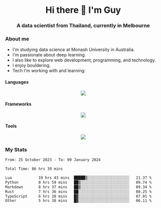 <h1 align="center">Hi there 👋 I'm Guy</h1>
<h3 align="center">A data scientist from Thailand, currently in Melbourne</h3>

### About me

- I'm studying data science at Monash University in Australia.
- I'm passionate about deep learning.
- I also like to explore web development, programming, and technology.
- I enjoy bouldering.
- Tech I'm working with and learning:

#### Languages

<div align="center">
    <img src="https://skillicons.dev/icons?i=py,ts,js,html,css,rust" />
</div>

#### Frameworks

<div align="center">
    <img src="https://skillicons.dev/icons?i=pytorch,tensorflow,fastapi,react" /><br>
</div>

#### Tools

<div align="center">
    <img src="https://skillicons.dev/icons?i=postgres,redis,docker" /><br>
</div>

### My Stats

<!--START_SECTION:waka-->

```txt
From: 25 October 2023 - To: 09 January 2024

Total Time: 86 hrs 39 mins

Lua            19 hrs 43 mins  █████▒░░░░░░░░░░░░░░░░░░░   21.37 %
Python         8 hrs 59 mins   ██▒░░░░░░░░░░░░░░░░░░░░░░   09.74 %
Markdown       8 hrs 37 mins   ██▒░░░░░░░░░░░░░░░░░░░░░░   09.34 %
Rust           7 hrs 36 mins   ██░░░░░░░░░░░░░░░░░░░░░░░   08.25 %
TypeScript     6 hrs 28 mins   █▓░░░░░░░░░░░░░░░░░░░░░░░   07.01 %
Other          5 hrs 38 mins   █▓░░░░░░░░░░░░░░░░░░░░░░░   06.11 %
```

<!--END_SECTION:waka-->
